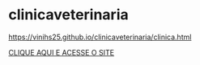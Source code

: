 # clinicaveterinaria
 
https://vinihs25.github.io/clinicaveterinaria/clinica.html


<a href="https://vinihs25.github.io/clinicaveterinaria/clinica.html">
   <p>CLIQUE AQUI E ACESSE O SITE</p>
</a>
